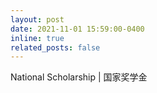 ```yaml
---
layout: post
date: 2021-11-01 15:59:00-0400
inline: true
related_posts: false
---
```


National Scholarship | 国家奖学金
